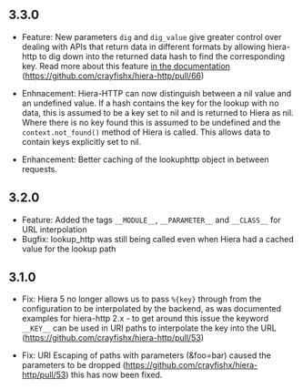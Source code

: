 
## 3.3.0

* Feature: New parameters `dig` and `dig_value` give greater control over dealing with APIs that return data in different formats by allowing hiera-http to dig down into the returned data hash to find the corresponding key. Read more about this feature [in the documentation](https://github.com/crayfishx/hiera-http#digging-values)   (https://github.com/crayfishx/hiera-http/pull/66)

* Enhnacement: Hiera-HTTP can now distinguish between a nil value and an undefined value.  If a hash contains the key for the lookup with no data, this is assumed to be a key set to nil and is returned to Hiera as nil.  Where there is no key found this is assumed to be undefined and the `context.not_found()` method of Hiera is called.  This allows data to contain keys explicitly set to nil.

* Enhancement: Better caching of the lookuphttp object in between requests.


## 3.2.0

* Feature: Added the tags `__MODULE__`, `__PARAMETER__` and `__CLASS__` for URL interpolation
* Bugfix: lookup_http was still being called even when Hiera had a cached value for the lookup path

## 3.1.0

* Fix: Hiera 5 no longer allows us to pass `%{key}` through from the configuration to be interpolated by the backend, as was documented examples for hiera-http 2.x - to get around this issue the keyword `__KEY__` can be used in URI paths to interpolate the key into the URL (https://github.com/crayfishx/hiera-http/pull/53)

* Fix: URI Escaping of paths with parameters (&foo=bar) caused the parameters to be dropped (https://github.com/crayfishx/hiera-http/pull/53) this has now been fixed.

